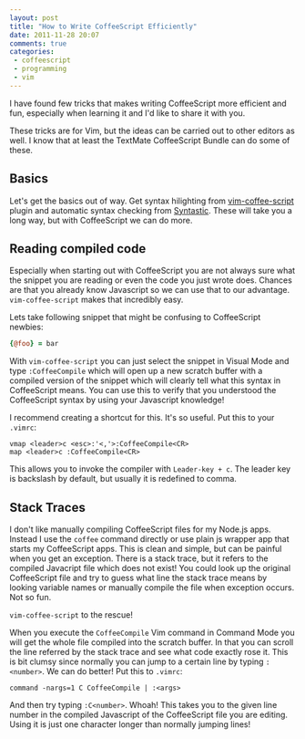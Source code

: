 ```yaml
---
layout: post
title: "How to Write CoffeeScript Efficiently"
date: 2011-11-28 20:07
comments: true
categories:
 - coffeescript
 - programming
 - vim
---
```


I have found few tricks that makes writing CoffeeScript more efficient and fun,
especially when learning it and I'd like to share it with you.

These tricks are for Vim, but the ideas can be carried out to other editors as
well. I know that at least the TextMate CoffeeScript Bundle can do some of
these.

<!--more-->

## Basics

Let's get the basics out of way. Get syntax hilighting from
[vim-coffee-script](https://github.com/kchmck/vim-coffee-script) plugin
and automatic syntax checking from
[Syntastic](http://www.vim.org/scripts/script.php?script_id=2736). These will
take you a long way, but with CoffeeScript we can do more.

## Reading compiled code

Especially when starting out with CoffeeScript you are not always sure what the
snippet you are reading or even the code you just wrote does.  Chances are that
you already know Javascript so we can use that to our advantage.
`vim-coffee-script` makes that incredibly easy.

Lets take following snippet that might be confusing to CoffeeScript newbies:

```coffeescript
{@foo} = bar
```

With `vim-coffee-script` you can just select the snippet in Visual Mode and type
`:CoffeeCompile` which will open up a new scratch buffer with a compiled
version of the snippet which will clearly tell what this syntax in CoffeeScript
means. You can use this to verify that you understood the CoffeeScript syntax
by using your Javascript knowledge!

I recommend creating a shortcut for this. It's so useful. Put this to your
`.vimrc`:

```
vmap <leader>c <esc>:'<,'>:CoffeeCompile<CR>
map <leader>c :CoffeeCompile<CR>
```

This allows you to invoke the compiler with `Leader-key + c`. The leader key is
backslash by default, but usually it is redefined to comma.


## Stack Traces

I don't like manually compiling CoffeeScript files for my Node.js apps. Instead
I use the `coffee` command directly or use plain js wrapper app that starts my
CoffeeScript apps. This is clean and simple, but can be painful when you get an
exception. There is a stack trace, but it refers to the compiled Javacript file
which does not exist!  You could look up the original CoffeeScript file and try
to guess what line the stack trace means by looking variable names or manually
compile the file when exception occurs. Not so fun.


`vim-coffee-script` to the rescue!


When you execute the `CoffeeCompile` Vim command in Command Mode you will get
the whole file compiled into the scratch buffer. In that you can scroll the
line referred by the stack trace and see what code exactly rose it.  This is
bit clumsy since normally you can jump to a certain line by typing `:<number>`.
We can do better! Put this to `.vimrc`:

```
command -nargs=1 C CoffeeCompile | :<args>
```

And then try typing `:C<number>`. Whoah! This takes you to the given line
number in the compiled Javascript of the CoffeeScript file you are editing.
Using it is just one character longer than normally jumping lines!
